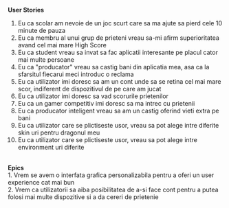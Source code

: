 <b>User Stories</b>
1. Eu ca scolar am nevoie de un joc scurt care sa ma ajute sa pierd cele 10 minute de pauza
2. Eu ca membru al unui grup de prieteni vreau sa-mi afirm superioritatea avand cel mai mare High Score
3. Eu ca student vreau sa invat sa fac aplicatii interesante pe placul cator mai multe persoane
4. Eu ca "producator" vreau sa castig bani din aplicatia mea, asa ca la sfarsitul fiecarui meci introduc o reclama
5. Eu ca utilizator imi doresc sa am un cont unde sa se retina cel mai mare scor, indiferent de dispozitivul de pe care am jucat
6. Eu ca utilizator imi doresc sa vad scorurile prietenilor
7. Eu ca un gamer competitiv imi doresc sa ma intrec cu prietenii
8. Eu ca producator inteligent vreau sa am un castig oferind vieti extra pe bani
9. Eu ca utilizator care se plictiseste usor, vreau sa pot alege intre diferite skin uri pentru dragonul meu
10. Eu ca utilizator care se plictiseste usor, vreau sa pot alege intre environment uri diferite
<br/>
<b>Epics</b><br/>
1. Vrem se avem o interfata grafica personalizabila pentru a oferi un user experience cat mai bun <br/>
2. Vrem ca utilizatorii sa aiba posibilitatea de a-si face cont pentru a putea folosi mai multe dispozitive si a da cereri de prietenie <br/>
